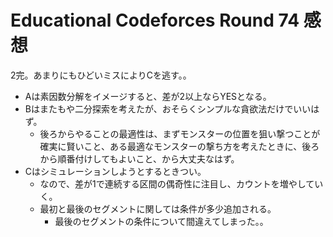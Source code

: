 # Educational Codeforces Round 74 感想

2完。あまりにもひどいミスによりCを逃す。。

- Aは素因数分解をイメージすると、差が2以上ならYESとなる。
- Bはまたもや二分探索を考えたが、おそらくシンプルな貪欲法だけでいいはず。
  - 後ろからやることの最適性は、まずモンスターの位置を狙い撃つことが確実に賢いこと、ある最適なモンスターの撃ち方を考えたときに、後ろから順番付けしてもよいこと、から大丈夫なはず。
- Cはシミュレーションしようとするときつい。
  - なので、差が1で連続する区間の偶奇性に注目し、カウントを増やしていく。
  - 最初と最後のセグメントに関しては条件が多少追加される。
    - 最後のセグメントの条件について間違えてしまった。。

